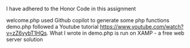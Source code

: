 I have adhered to the Honor Code in this assignment

welcome.php used Github copilot to generate some php functions <br>
demo.php followed a Youtube tutorial https://www.youtube.com/watch?v=zZ6vybT1HQs. What I wrote in demo.php is run on XAMP - a free web server solution
